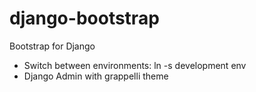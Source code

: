 django-bootstrap
================

Bootstrap for Django

- Switch between environments: ln -s development env
- Django Admin with grappelli theme
